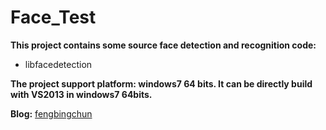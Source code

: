 # Face_Test
**This project contains some source face detection and recognition code:**
- libfacedetection

**The project support platform: windows7 64 bits. It can be directly build with VS2013 in windows7 64bits.**

**Blog:** [fengbingchun](http://blog.csdn.net/fengbingchun/article/category/6488566)